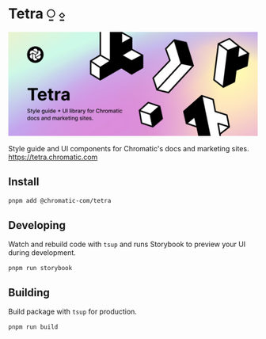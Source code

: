 # Tetra ⍜ ⍚

<img src="public/cover.jpg" />

Style guide and UI components for Chromatic's docs and marketing sites. https://tetra.chromatic.com

## Install

```console
pnpm add @chromatic-com/tetra
```

## Developing

Watch and rebuild code with `tsup` and runs Storybook to preview your UI during development.

```console
pnpm run storybook
```

## Building

Build package with `tsup` for production.

```console
pnpm run build
```
